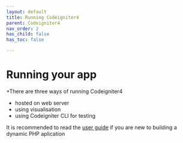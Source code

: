 ```yaml
---
layout: default
title: Running Codeigniter4
parent: Codeigniter4
nav_order: 2
has_child: false
has_toc: false

---
```


# Running your app

+There are three ways of running Codeigniter4
* hosted on web server
* using visualisation
* using Codeigniter CLI for testing

It is recommended to read the [user guide](https://codeigniter.com/user_guide/intro/index.html) if you are new to building a dynamic PHP aplication